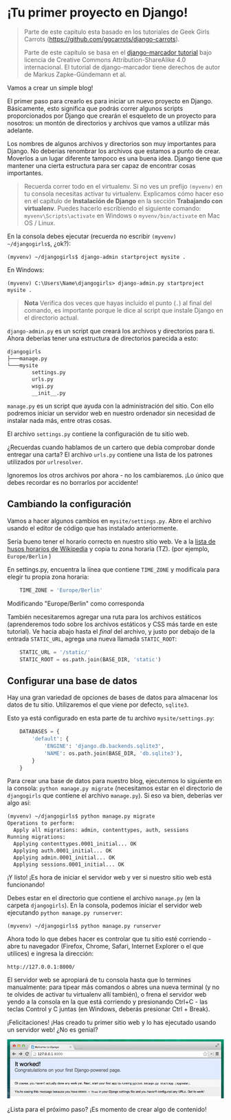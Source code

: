 # ¡Tu primer proyecto en Django!

> Parte de este capitulo esta basado en los tutoriales de Geek Girls Carrots (https://github.com/ggcarrots/django-carrots).
> 
> Parte de este capítulo se basa en el [django-marcador tutorial][1] bajo licencia de Creative Commons Attribution-ShareAlike 4.0 internacional. El tutorial de django-marcador tiene derechos de autor de Markus Zapke-Gündemann et al.

 [1]: http://django-marcador.keimlink.de/

Vamos a crear un simple blog!

El primer paso para crearlo es para iniciar un nuevo proyecto en Django. Básicamente, esto significa que podrás correr algunos scripts proporcionados por Django que crearán el esqueleto de un proyecto para nosotros: un montón de directorios y archivos que vamos a utilizar más adelante.

Los nombres de algunos archivos y directorios son muy importantes para Django. No deberías renombrar los archivos que estamos a punto de crear. Moverlos a un lugar diferente tampoco es una buena idea. Django tiene que mantener una cierta estructura para ser capaz de encontrar cosas importantes.

> Recuerda correr todo en el virtualenv. Si no ves un prefijo `(myvenv)` en tu consola necesitas activar tu virtualenv. Explicamos cómo hacer eso en el capítulo de **Instalación de Django** en la sección **Trabajando con virtualenv**. Puedes hacerlo escribiendo el siguiente comando: `myvenv\Scripts\activate` en Windows o `myvenv/bin/activate` en Mac OS / Linux.

En la consola debes ejecutar (recuerda no escribir `(myvenv) ~/djangogirls$`, ¿ok?):

    (myvenv) ~/djangogirls$ django-admin startproject mysite .
    

En Windows:

    (myvenv) C:\Users\Name\djangogirls> django-admin.py startproject mysite .
    
> **Nota** Verifica dos veces que hayas incluido el punto (`.`) al final del comando, es importante porque le dice al script que instale Django en el directorio actual.

`django-admin.py` es un script que creará los archivos y directorios para ti. Ahora deberías tener una estructura de directorios parecida a esto:

    djangogirls
    ├───manage.py
    └───mysite
            settings.py
            urls.py
            wsgi.py
            __init__.py
    

`manage.py` es un script que ayuda con la administración del sitio. Con ello podremos iniciar un servidor web en nuestro ordenador sin necesidad de instalar nada más, entre otras cosas.

El archivo `settings.py` contiene la configuración de tu sitio web.

¿Recuerdas cuando hablamos de un cartero que debía comprobar donde entregar una carta? El archivo `urls.py` contiene una lista de los patrones utilizados por `urlresolver`.

Ignoremos los otros archivos por ahora - no los cambiaremos. ¡Lo único que debes recordar es no borrarlos por accidente!

## Cambiando la configuración

Vamos a hacer algunos cambios en `mysite/settings.py`. Abre el archivo usando el editor de código que has instalado anteriormente.

Sería bueno tener el horario correcto en nuestro sitio web. Ve a la [lista de husos horarios de Wikipedia][2] y copia tu zona horaria (TZ). (por ejemplo, `Europe/Berlin` )

 [2]: http://en.wikipedia.org/wiki/List_of_tz_database_time_zones

En settings.py, encuentra la línea que contiene `TIME_ZONE` y modifícala para elegir tu propia zona horaria:

``` python
    TIME_ZONE = 'Europe/Berlin'
```

Modificando "Europe/Berlin" como corresponda

También necesitaremos agregar una ruta para los archivos estáticos (aprenderemos todo sobre los archivos estáticos y CSS más tarde en este tutorial). Ve hacia abajo hasta el *final* del archivo, y justo por debajo de la entrada `STATIC_URL`, agrega una nueva llamada `STATIC_ROOT`:

``` python
    STATIC_URL = '/static/'
    STATIC_ROOT = os.path.join(BASE_DIR, 'static') 
```

## Configurar una base de datos

Hay una gran variedad de opciones de bases de datos para almacenar los datos de tu sitio. Utilizaremos el que viene por defecto, `sqlite3`.

Esto ya está configurado en esta parte de tu archivo `mysite/settings.py`:

``` python
    DATABASES = {
        'default': {
            'ENGINE': 'django.db.backends.sqlite3',
            'NAME': os.path.join(BASE_DIR, 'db.sqlite3'),
        }
    }
```

Para crear una base de datos para nuestro blog, ejecutemos lo siguiente en la consola: `python manage.py migrate` (necesitamos estar en el directorio de `djangogirls` que contiene el archivo `manage.py`). Si eso va bien, deberías ver algo así:

    (myvenv) ~/djangogirls$ python manage.py migrate
    Operations to perform:
      Apply all migrations: admin, contenttypes, auth, sessions
    Running migrations:
      Applying contenttypes.0001_initial... OK
      Applying auth.0001_initial... OK
      Applying admin.0001_initial... OK
      Applying sessions.0001_initial... OK
    

¡Y listo! ¡Es hora de iniciar el servidor web y ver si nuestro sitio web está funcionando!

Debes estar en el directorio que contiene el archivo `manage.py` (en la carpeta `djangogirls`). En la consola, podemos iniciar el servidor web ejecutando `python manage.py runserver`:

    (myvenv) ~/djangogirls$ python manage.py runserver
    

Ahora todo lo que debes hacer es controlar que tu sitio esté corriendo - abre tu navegador (Firefox, Chrome, Safari, Internet Explorer o el que utilices) e ingresa la dirección:

    http://127.0.0.1:8000/
    

El servidor web se apropiará de tu consola hasta que lo termines manualmente: para tipear más comandos o abres una nueva terminal (y no te olvides de activar tu virtualenv allí también), o frena el servidor web yendo a la consola en la que está corriendo y presionando Ctrl+C - las teclas Control y C juntas (en Windows, deberás presionar Ctrl + Break).

¡Felicitaciones! ¡Has creado tu primer sitio web y lo has ejecutado usando un servidor web! ¿No es genial?

![¡Funcionó!][3]

 [3]: images/it_worked2.png

¿Lista para el próximo paso? ¡Es momento de crear algo de contenido!
